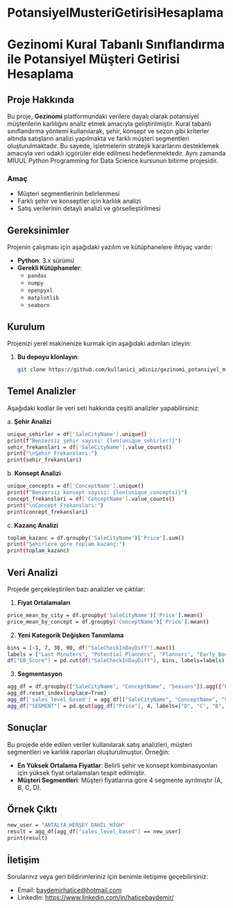 # PotansiyelMusteriGetirisiHesaplama
# Gezinomi Kural Tabanlı Sınıflandırma ile Potansiyel Müşteri Getirisi Hesaplama

## Proje Hakkında
Bu proje, **Gezinomi** platformundaki verilere dayalı olarak potansiyel müşterilerin karlılığını analiz etmek amacıyla geliştirilmiştir. Kural tabanlı sınıflandırma yöntemi kullanılarak, şehir, konsept ve sezon gibi kriterler altında satışların analizi yapılmakta ve farklı müşteri segmentleri oluşturulmaktadır. Bu sayede, işletmelerin stratejik kararlarını desteklemek amacıyla veri odaklı içgörüler elde edilmesi hedeflenmektedir. Aynı zamanda MİUUL Python Programming for Data Science kursunun bitirme projesidir.


### Amaç
- Müşteri segmentlerinin belirlenmesi
- Farklı şehir ve konseptler için karlılık analizi
- Satış verilerinin detaylı analizi ve görselleştirilmesi

## Gereksinimler

Projenin çalışması için aşağıdaki yazılım ve kütüphanelere ihtiyaç vardır:

- **Python**: 3.x sürümü
- **Gerekli Kütüphaneler**:
  - `pandas`
  - `numpy`
  - `openpyxl`
  - `matplotlib`
  - `seaborn`
  

## Kurulum

Projenizi yerel makinenize kurmak için aşağıdaki adımları izleyin:

1. **Bu depoyu klonlayın**:
   ```bash
   git clone https://github.com/kullanici_adiniz/gezinomi_potansiyel_musteri.git


##  Temel Analizler
Aşağıdaki kodlar ile veri seti hakkında çeşitli analizler yapabilirsiniz:

a. **Şehir Analizi**
   ```bash
unique_sehirler = df['SaleCityName'].unique()
print(f"Benzersiz şehir sayısı: {len(unique_sehirler)}")
sehir_frekanslari = df['SaleCityName'].value_counts()
print("\nŞehir Frekansları:")
print(sehir_frekanslari)

```
b. **Konsept Analizi**
```bash
unique_concepts = df['ConceptName'].unique()
print(f"Benzersiz konsept sayısı: {len(unique_concepts)}")
concept_frekanslari = df['ConceptName'].value_counts()
print("\nConcept Frekansları:")
print(concept_frekanslari)

```
c. **Kazanç Analizi**
```bash
toplam_kazanc = df.groupby('SaleCityName')['Price'].sum()
print("Şehirlere göre toplam kazanç:")
print(toplam_kazanc)

```
## Veri Analizi

Projede gerçekleştirilen bazı analizler ve çıktılar:
1. **Fiyat Ortalamaları**
```bash
price_mean_by_city = df.groupby('SaleCityName')['Price'].mean()
price_mean_by_concept = df.groupby('ConceptName')['Price'].mean()
```

2. **Yeni Kategorik Değişken Tanımlama**
```bash
bins = [-1, 7, 30, 90, df["SaleCheckInDayDiff"].max()]
labels = ["Last Minuters", "Potential Planners", "Planners", "Early Bookers"]
df["EB_Score"] = pd.cut(df["SaleCheckInDayDiff"], bins, labels=labels)
```
3. **Segmentasyon**
```bash
agg_df = df.groupby(["SaleCityName", "ConceptName", "Seasons"]).agg({"Price": "mean"}).sort_values("Price", ascending=False)
agg_df.reset_index(inplace=True)
agg_df['sales_level_based'] = agg_df[["SaleCityName", "ConceptName", "Seasons"]].agg(lambda x: '_'.join(x).upper(), axis=1)
agg_df["SEGMENT"] = pd.qcut(agg_df["Price"], 4, labels=["D", "C", "B", "A"])

```
## Sonuçlar
Bu projede elde edilen veriler kullanılarak satış analizleri, müşteri segmentleri ve karlılık raporları oluşturulmuştur. Örneğin:

- **En Yüksek Ortalama Fiyatlar**: Belirli şehir ve konsept kombinasyonları için yüksek fiyat ortalamaları tespit edilmiştir.
- **Müşteri Segmentleri**: Müşteri fiyatlarına göre 4 segmente ayrılmıştır (A, B, C, D).

## Örnek Çıktı
```bash
new_user = "ANTALYA_HERŞEY DAHIL_HIGH"
result = agg_df[agg_df["sales_level_based"] == new_user]
print(result)

```

## İletişim
Sorularınız veya geri bildirimleriniz için benimle iletişime geçebilirsiniz:

- Email: baydemirhatice@hotmail.com
- LinkedIn: https://www.linkedin.com/in/haticebaydemir/
